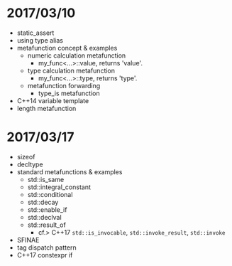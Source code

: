 # 2017/03/10

* static_assert
* using type alias
* metafunction concept & examples
    + numeric calculation metafunction
        - my_func<...>::value, returns 'value'.
    + type calculation metafunction
        - my_func<...>::type, returns 'type'.
    + metafunction forwarding
        - type_is metafunction
* C++14 variable template
* length metafunction

# 2017/03/17

* sizeof
* decltype
* standard metafunctions & examples
    + std::is_same
    + std::integral_constant
    + std::conditional
    + std::decay
    + std::enable_if
    + std::declval
    + std::result_of
        - cf.> C++17 `std::is_invocable`, `std::invoke_result`, `std::invoke`
* SFINAE
* tag dispatch pattern
* C++17 constexpr if
